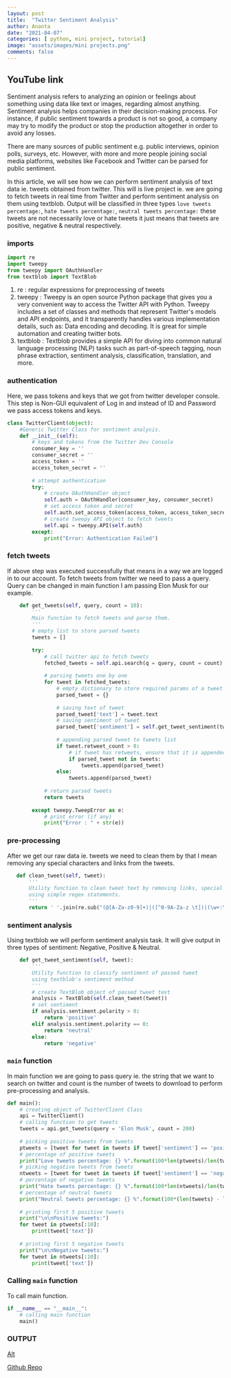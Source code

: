 ```yaml
---
layout: post
title:  "Twitter Sentiment Analysis"
author: Ananta
date: "2021-04-07"
categories: [ python, mini project, tutorial]
image: "assets/images/mini projects.png"
comments: false
---
```

## YouTube link

Sentiment analysis refers to analyzing an opinion or feelings about something using data like text or images, regarding almost anything. Sentiment analysis helps companies in their decision-making process. For instance, if public sentiment towards a product is not so good, a company may try to modify the product or stop the production altogether in order to avoid any losses.

There are many sources of public sentiment e.g. public interviews, opinion polls, surveys, etc. However, with more and more people joining social media platforms, websites like Facebook and Twitter can be parsed for public sentiment.

In this article, we will see how we can perform sentiment analysis of text data ie. tweets obtained from twitter. This will is live project ie. we are going to fetch tweets in real time from Twitter and perform sentiment analysis on them using textblob. Output will be classified in three types `love tweets percentage:`, `hate tweets percentage:`, `neutral tweets percentage:` these tweets are not necessarily love or hate tweets it just means that tweets are positive, negative & neutral respectively.

### imports

```python
import re
import tweepy
from tweepy import OAuthHandler
from textblob import TextBlob
```

1. re : regular expressions for preprocessing of tweets
2. tweepy : Tweepy is an open source Python package that gives you a very convenient way to access the Twitter API with Python. Tweepy includes a set of classes and methods that represent Twitter's models and API endpoints, and it transparently handles various implementation details, such as: Data encoding and decoding. It is great for simple automation and creating twitter bots.
3. textblob : Textblob provides a simple API for diving into common natural language processing (NLP) tasks such as part-of-speech tagging, noun phrase extraction, sentiment analysis, classification, translation, and more.

### authentication

Here, we pass tokens and keys that we got from twitter developer console. This step is Non-GUI equivalent of Log in and instead of ID and Password we pass access tokens and keys.

```python
class TwitterClient(object):
    #Generic Twitter Class for sentiment analysis.
    def __init__(self):
        # keys and tokens from the Twitter Dev Console
        consumer_key = ''
        consumer_secret = ''
        access_token = ''
        access_token_secret = ''
 
        # attempt authentication
        try:
            # create OAuthHandler object
            self.auth = OAuthHandler(consumer_key, consumer_secret)
            # set access token and secret
            self.auth.set_access_token(access_token, access_token_secret)
            # create tweepy API object to fetch tweets
            self.api = tweepy.API(self.auth)
        except:
            print("Error: Authentication Failed")
```

### fetch tweets

If above step was executed successfully that means in a way we are logged in to our account. To fetch tweets from twitter we need to pass a query. Query can be changed in main function I am passing Elon Musk for our example.  

```python
    def get_tweets(self, query, count = 10):
        '''
        Main function to fetch tweets and parse them.
        '''
        # empty list to store parsed tweets
        tweets = []
 
        try:
            # call twitter api to fetch tweets
            fetched_tweets = self.api.search(q = query, count = count)
 
            # parsing tweets one by one
            for tweet in fetched_tweets:
                # empty dictionary to store required params of a tweet
                parsed_tweet = {}
 
                # saving text of tweet
                parsed_tweet['text'] = tweet.text
                # saving sentiment of tweet
                parsed_tweet['sentiment'] = self.get_tweet_sentiment(tweet.text)
 
                # appending parsed tweet to tweets list
                if tweet.retweet_count > 0:
                    # if tweet has retweets, ensure that it is appended only once
                    if parsed_tweet not in tweets:
                        tweets.append(parsed_tweet)
                else:
                    tweets.append(parsed_tweet)
 
            # return parsed tweets
            return tweets
 
        except tweepy.TweepError as e:
            # print error (if any)
            print("Error : " + str(e))
 ```

### pre-processing

After we get our raw data ie. tweets we need to clean them by that I mean removing any special characters and links from the tweets.

 ```python
    def clean_tweet(self, tweet):
        '''
        Utility function to clean tweet text by removing links, special characters
        using simple regex statements.
        '''
        return ' '.join(re.sub("(@[A-Za-z0-9]+)|([^0-9A-Za-z \t])|(\w+:\/\/\S+)", " ", tweet).split())
```

### sentiment analysis

Using textblob we will perform sentiment analysis task.
It will give output in three types of sentiment: Negative, Positive & Neutral.

```python
    def get_tweet_sentiment(self, tweet):
        '''
        Utility function to classify sentiment of passed tweet
        using textblob's sentiment method
        '''
        # create TextBlob object of passed tweet text
        analysis = TextBlob(self.clean_tweet(tweet))
        # set sentiment
        if analysis.sentiment.polarity > 0:
            return 'positive'
        elif analysis.sentiment.polarity == 0:
            return 'neutral'
        else:
            return 'negative'
```

### `main` function

In main function we are going to pass query ie. the string that we want to search on twitter and count is the number of tweets to download to perform pre-processing and analysis.

```python
def main():
    # creating object of TwitterClient Class
    api = TwitterClient()
    # calling function to get tweets
    tweets = api.get_tweets(query = 'Elon Musk', count = 200)
 
    # picking positive tweets from tweets
    ptweets = [tweet for tweet in tweets if tweet['sentiment'] == 'positive']
    # percentage of positive tweets
    print("Love tweets percentage: {} %".format(100*len(ptweets)/len(tweets)))
    # picking negative tweets from tweets
    ntweets = [tweet for tweet in tweets if tweet['sentiment'] == 'negative']
    # percentage of negative tweets
    print("Hate tweets percentage: {} %".format(100*len(ntweets)/len(tweets)))
    # percentage of neutral tweets
    print("Neutral tweets percentage: {} %".format(100*(len(tweets) - len(ntweets) - len(ptweets))/len(tweets)))
 
    # printing first 5 positive tweets
    print("\n\nPositive tweets:")
    for tweet in ptweets[:10]:
        print(tweet['text'])
 
    # printing first 5 negative tweets
    print("\n\nNegative tweets:")
    for tweet in ntweets[:10]:
        print(tweet['text'])
```

### Calling `main` function

To call main function.

```python
if __name__ == "__main__":
    # calling main function
    main()
```

<script src="https://gist.github.com/ananta-tamboli/3473968aeb38b64067319a13681ea7d2.js"></script>

### OUTPUT

[Alt](/assets/images/twitterop.png "Output")

[Github Repo](https://github.com/ananta-tamboli/Go-Woogle/tree/main/twitter%20sentiment%20analysis)

